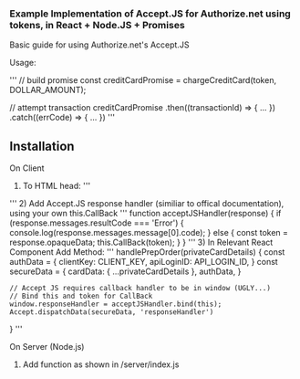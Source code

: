 ### Example Implementation of Accept.JS for Authorize.net using tokens, in React + Node.JS + Promises

Basic guide for using Authorize.net's Accept.JS

Usage: 

'''
// build promise
const creditCardPromise = chargeCreditCard(token, DOLLAR_AMOUNT);

// attempt transaction
creditCardPromise
  .then((transactionId) => { ... })
  .catch((errCode) => { ... })
'''

## Installation

On Client

1) To HTML head:
'''
<script type="text/javascript" src="https://jstest.authorize.net/v1/Accept.js" charset="utf-8"></script>
'''
2) Add Accept.JS response handler (similiar to offical documentation), using your own this.CallBack
'''
function acceptJSHandler(response) {
  if (response.messages.resultCode === 'Error') {
    console.log(response.messages.message[0].code);
  } else {
    const token = response.opaqueData;
    this.CallBack(token);
  }
}
'''
3) In Relevant React Component Add Method:
'''
handlePrepOrder(privateCardDetails) {
    const authData = { 
      clientKey: CLIENT_KEY,
      apiLoginID: API_LOGIN_ID,
    }
    const secureData = { 
      cardData: { ...privateCardDetails },
      authData,
    }

    // Accept JS requires callback handler to be in window (UGLY...)
    // Bind this and token for CallBack
    window.responseHandler = acceptJSHandler.bind(this);
    Accept.dispatchData(secureData, 'responseHandler')
  }
'''

On Server (Node.js)

1) Add function as shown in /server/index.js



